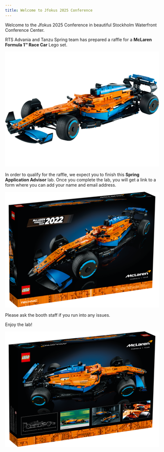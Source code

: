```yaml
---
title: Welcome to Jfokus 2025 Conference
---
```


Welcome to the Jfokus 2025 Conference in beautiful Stockholm Waterfront Conference Center.

RTS Advania and Tanzu Spring team has prepared a raffle for a **McLaren Formula 1™ Race Car** Lego set.

![McLaren Formula 1™ Race Car](42141_1.png)

In order to qualify for the raffle, we expect you to finish this **Spring Application Advisor** lab. Once you complete the lab, you will get a link to a form where
you can add your name and email address.

![McLaren Formula 1™ Race Car](42141_2.png)

Please ask the booth staff if you run into any issues.

Enjoy the lab!

![McLaren Formula 1™ Race Car](42141_3.png)

